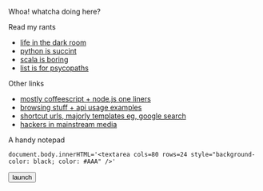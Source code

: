 Whoa! whatcha doing here?

Read my rants

- [life in the dark room](life.html)
- [python is succint](python-succint.html)
- [scala is boring](scala-boring.html)
- [list is for psycopaths](lisp-psycopaths.html)


Other links

- [mostly coffeescript + node.js one liners](oneliners.html)
- [browsing stuff + api usage examples](dialogues.html)
- [shortcut urls, majorly templates eg, google search](urltemplates.html)
- [hackers in mainstream media](news.html)

A handy notepad

    document.body.innerHTML='<textarea cols=80 rows=24 style="background-color: black; color: #AAA" />'

<script>
	function launchNotepad() {
		document.body.innerHTML='<textarea cols=80 rows=24 style="background-color: black; color: #AAA" />'
	}
</script>
<input type=button value=launch onclick="launchNotepad()"></input>


